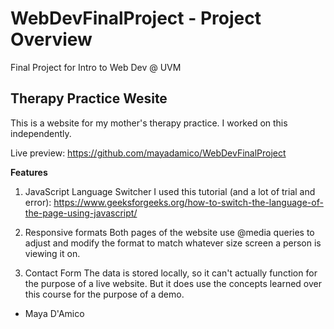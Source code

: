 # WebDevFinalProject - Project Overview
Final Project for Intro to Web Dev @ UVM

## Therapy Practice Wesite

This is a website for my mother's therapy practice. I worked on this independently.

Live preview: https://github.com/mayadamico/WebDevFinalProject

**Features**

1. JavaScript Language Switcher
I used this tutorial (and a lot of trial and error): https://www.geeksforgeeks.org/how-to-switch-the-language-of-the-page-using-javascript/

2. Responsive formats
Both pages of the website use @media queries to adjust and modify the format to match whatever size screen a person is viewing it on.

3. Contact Form
The data is stored locally, so it can't actually function for the purpose of a live website. But it does use the concepts learned over this course for the purpose of a demo.


- Maya D'Amico
